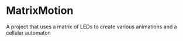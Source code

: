 # MatrixMotion
A project that uses a matrix of LEDs to create various animations and a cellular automaton
